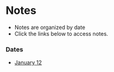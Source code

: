 # Notes

+ Notes are organized by date
+ Click the links below to access notes.

### Dates

+ [January 12](/Notes/January12.md)